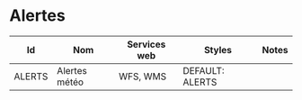 # Alertes

Id     | Nom           | Services web | Styles          | Notes
-------|---------------|--------------|-----------------|------
ALERTS | Alertes météo | WFS, WMS     | DEFAULT: ALERTS |      

